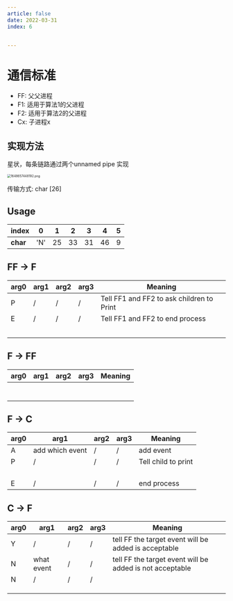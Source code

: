 ```yaml
---
article: false
date: 2022-03-31
index: 6


---
```


# 通信标准

- FF: 父父进程
- F1: 适用于算法1的父进程
- F2: 适用于算法2的父进程
- Cx: 子进程x

## 实现方法

星状，每条链路通过两个unnamed pipe 实现

<img src="https://pic.hanjiaming.com.cn/2022/03/31/78fde2568af7d.png" alt="1648657448192.png" style="zoom:50%;" />

传输方式: char [26]

## Usage

| index    | 0    | 1    | 2    | 3    | 4    | 5    |
| -------- | ---- | ---- | ---- | ---- | ---- | ---- |
| **char** | 'N'  | 25   | 33   | 31   | 46   | 9    |

## FF -> F

| arg0 | arg1 | arg2 | arg3 | Meaning                                   |
| ---- | ---- | ---- | ---- | ----------------------------------------- |
| P    | /    | /    | /    | Tell FF1 and FF2 to ask children to Print |
| E    | /    | /    | /    | Tell FF1 and FF2 to end process           |
|      |      |      |      |                                           |
|      |      |      |      |                                           |
|      |      |      |      |                                           |
|      |      |      |      |                                           |
|      |      |      |      |                                           |

## F -> FF

| arg0 | arg1 | arg2 | arg3 | Meaning |
| ---- | ---- | ---- | ---- | ------- |
|      |      |      |      |         |
|      |      |      |      |         |
|      |      |      |      |         |
|      |      |      |      |         |
|      |      |      |      |         |
|      |      |      |      |         |
|      |      |      |      |         |

## F -> C

| arg0 | arg1            | arg2 | arg3 | Meaning             |
| ---- | --------------- | ---- | ---- | ------------------- |
| A    | add which event | /    | /    | add event           |
| P    | /               | /    | /    | Tell child to print |
|      |                 |      |      |                     |
|      |                 |      |      |                     |
|      |                 |      |      |                     |
|      |                 |      |      |                     |
| E    | /               | /    | /    | end process         |

## C -> F

| arg0 | arg1       | arg2 | arg3 | Meaning                                                   |
| ---- | ---------- | ---- | ---- | --------------------------------------------------------- |
| Y    | /          | /    | /    | tell FF the target event will be added is acceptable      |
| N    | what event | /    | /    | tell FF the target event will be added is  not acceptable |
| N    | /          | /    | /    |                                                           |
|      |            |      |      |                                                           |
|      |            |      |      |                                                           |
|      |            |      |      |                                                           |
